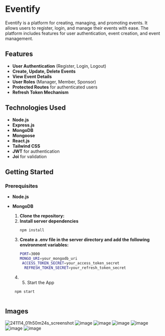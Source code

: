 # Eventify

Eventify is a platform for creating, managing, and promoting events. It allows users to register, login, and manage their events with ease. The platform includes features for user authentication, event creation, and event management.



## Features

- **User Authentication** (Register, Login, Logout)
- **Create, Update, Delete Events**
- **View Event Details**
- **User Roles** (Manager, Member, Sponsor)
- **Protected Routes** for authenticated users
- **Refresh Token Mechanism**

## Technologies Used

- **Node.js**
- **Express.js**
- **MongoDB**
- **Mongoose**
- **React.js**
- **Tailwind CSS**
- **JWT** for authentication
- **Joi** for validation

## Getting Started

### Prerequisites

- **Node.js**
- **MongoDB**

  1. **Clone the repository:**
  2. **Install server dependencies**
     ```bash
     npm install
  4. **Create a .env file in the server directory and add the following environment variables:**
     ```bash
     PORT=3000
     MONGO_URI=your_mongodb_uri
      ACCESS_TOKEN_SECRET=your_access_token_secret
       REFRESH_TOKEN_SECRET=your_refresh_token_secret   
  6. 5. Start the App
    ```bash
     npm start
    

  
## Images

![241114_01h50m24s_screenshot](https://github.com/user-attachments/assets/a18488de-19c5-4244-9c2a-a250175342b5)
![image](https://github.com/user-attachments/assets/171d8f3f-e186-4dbf-ab27-1e07f7d1ec0c)
![image](https://github.com/user-attachments/assets/f89f51c9-cade-4b4e-9867-bbbb28266975)
![image](https://github.com/user-attachments/assets/34fb69be-76ce-4fdc-a504-d820a5657877)
![image](https://github.com/user-attachments/assets/73c2d423-61d8-49e6-bada-4fb7117a4725)
![image](https://github.com/user-attachments/assets/0067a87b-f57f-423f-96bd-a70ec3637893)
![image](https://github.com/user-attachments/assets/673cfede-862b-4fd5-a6fb-5221feb68ca0)


